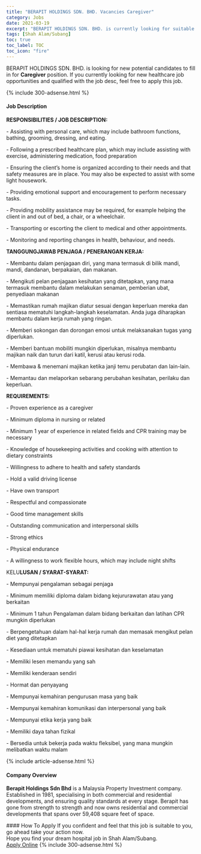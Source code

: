 ```yaml
---
title: "BERAPIT HOLDINGS SDN. BHD. Vacancies Caregiver" 
category: Jobs 
date: 2021-03-19 
excerpt: "BERAPIT HOLDINGS SDN. BHD. is currently looking for suitable person to fill in the Caregiver which positioned at Shah Alam/Subang" 
tags: [Shah Alam/Subang] 
toc: true 
toc_label: TOC 
toc_icon: "fire" 
--- 
```


<p>BERAPIT HOLDINGS SDN. BHD. is looking for new potential candidates to fill in for <b>Caregiver</b> position. If you currently looking for new healthcare job opportunities and qualified with the job desc, feel free to apply this job.
</p>{% include 300-adsense.html %} 
<div><div><h4>Job Description</h4></div><div><div><span><div><p><strong>RESPONSIBILITIES / JOB DESCRIPTION:</strong></p><p>- Assisting with personal care, which may include bathroom functions, bathing, grooming, dressing, and eating.</p><p>- Following a prescribed healthcare plan, which may include assisting with exercise, administering medication, food preparation</p><p>- Ensuring the client&#8217;s home is organized according to their needs and that safety measures are in place. You may also be expected to assist with some light housework.</p><p>- Providing emotional support and encouragement to perform necessary tasks.</p><p>- Providing mobility assistance may be required, for example helping the client in and out of bed, a chair, or a wheelchair.</p><p>- Transporting or escorting the client to medical and other appointments.</p><p>- Monitoring and reporting changes in health, behaviour, and needs.</p><p><strong>TANGGUNGJAWAB PENJAGA / PENERANGAN KERJA:</strong></p><p>- Membantu dalam penjagaan diri, yang mana termasuk di bilik mandi, mandi, dandanan, berpakaian, dan makanan.</p><p>- Mengikuti pelan penjagaan kesihatan yang ditetapkan, yang mana termasuk membantu dalam melakukan senaman, pemberian ubat, penyediaan makanan</p><p>- Memastikan rumah majikan diatur sesuai dengan keperluan mereka dan sentiasa mematuhi langkah-langkah keselamatan. Anda juga diharapkan membantu dalam kerja rumah yang ringan.</p><p>- Memberi sokongan dan dorongan emosi untuk melaksanakan tugas yang diperlukan.</p><p>- Memberi bantuan mobiliti mungkin diperlukan, misalnya membantu majikan naik dan turun dari katil, kerusi atau kerusi roda.</p><p>- Membawa &amp; menemani majikan ketika janji temu perubatan dan lain-lain.</p><p>- Memantau dan melaporkan sebarang perubahan kesihatan, perilaku dan keperluan.</p><p><strong>REQUIREMENTS:</strong></p><p>- Proven experience as a caregiver</p><p>- Minimum diploma in nursing or related</p><p>- Minimum 1 year of experience in related fields and CPR training may be necessary</p><p>- Knowledge of housekeeping activities and cooking with attention to dietary constraints</p><p>- Willingness to adhere to health and safety standards</p><p>- Hold a valid driving license&#160;</p><p>- Have own transport</p><p>- Respectful and compassionate</p><p>- Good time management skills</p><p>- Outstanding communication and interpersonal skills</p><p>- Strong ethics</p><p>- Physical endurance</p><p>- A willingness to work flexible hours, which may include night shifts<strong></strong></p><p>KELU<strong>LUSAN / SYARAT-SYARAT:</strong></p><p>- Mempunyai pengalaman sebagai penjaga</p><p>- Minimum memiliki diploma dalam bidang kejururawatan atau yang berkaitan</p><p>- Minimum 1 tahun Pengalaman dalam bidang berkaitan dan latihan CPR mungkin diperlukan</p><p>- Berpengetahuan dalam hal-hal kerja rumah dan memasak mengikut pelan diet yang ditetapkan</p><p>- Kesediaan untuk mematuhi piawai kesihatan dan keselamatan</p><p>- Memiliki lesen memandu yang sah</p><p>- Memiliki kenderaan sendiri</p><p>- Hormat dan penyayang</p><p>- Mempunyai kemahiran pengurusan masa yang baik</p><p>- Mempunyai kemahiran komunikasi dan interpersonal yang baik</p><p>- Mempunyai etika kerja yang baik</p><p>- Memiliki daya tahan fizikal</p><p>- Bersedia untuk bekerja pada waktu fleksibel, yang mana mungkin melibatkan waktu malam</p></div></span></div></div></div> 
{% include article-adsense.html %} 
<div><div><h4>Company Overview</h4></div><div><div><span><div><p><strong>Berapit Holdings Sdn Bhd</strong> is a Malaysia Property Investment company. Established in 1981, specialising in both commercial and residential developments, and ensuring quality standards at every stage. Berapit has gone from strength to strength and now owns residential and commercial developments that spans over 59,408 square feet of space.</p></div></span></div></div></div> 
#### How To Apply 
If you confident and feel that this job is suitable to you, go ahead take your action now. <br/> 
Hope you find your dream hospital job in Shah Alam/Subang. <br/> 
<a href="https://www.jobstreet.com.my/en/job/caregiver-4495159?jobId=jobstreet-my-job-4495159" class="btn btn--warning" target="_blank" rel="nofollow noopenner">Apply Online</a> 
{% include 300-adsense.html %} 